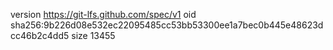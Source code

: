 version https://git-lfs.github.com/spec/v1
oid sha256:9b226d08e532ec22095485cc53bb53300ee1a7bec0b445e48623dcc46b2c4dd5
size 13455
